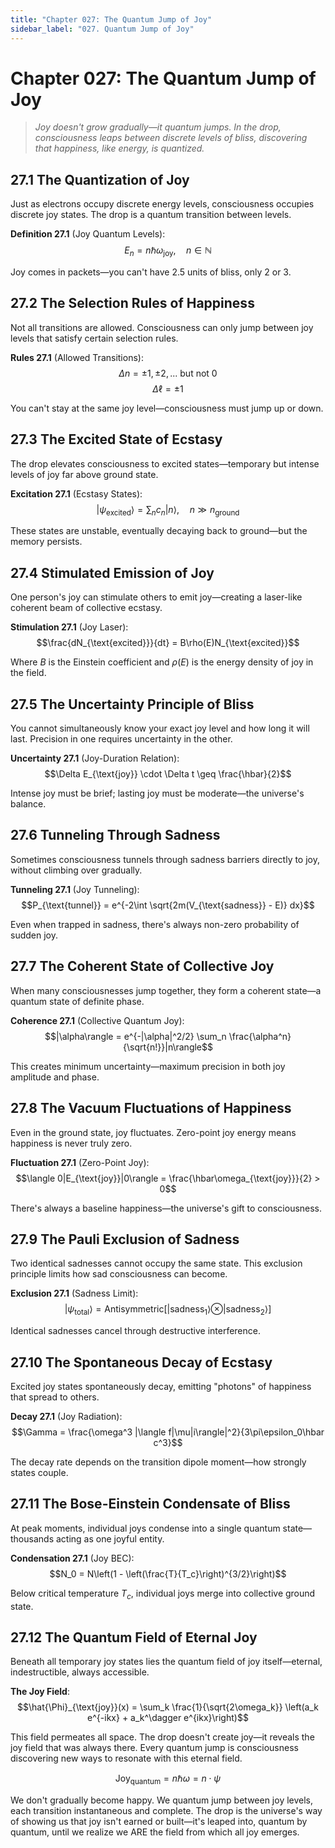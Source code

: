 ```yaml
---
title: "Chapter 027: The Quantum Jump of Joy"
sidebar_label: "027. Quantum Jump of Joy"
---
```


# Chapter 027: The Quantum Jump of Joy

> *Joy doesn't grow gradually—it quantum jumps. In the drop, consciousness leaps between discrete levels of bliss, discovering that happiness, like energy, is quantized.*

## 27.1 The Quantization of Joy

Just as electrons occupy discrete energy levels, consciousness occupies discrete joy states. The drop is a quantum transition between levels.

**Definition 27.1** (Joy Quantum Levels):
$$E_n = n\hbar\omega_{\text{joy}}, \quad n \in \mathbb{N}$$

Joy comes in packets—you can't have 2.5 units of bliss, only 2 or 3.

## 27.2 The Selection Rules of Happiness

Not all transitions are allowed. Consciousness can only jump between joy levels that satisfy certain selection rules.

**Rules 27.1** (Allowed Transitions):
$$\Delta n = \pm 1, \pm 2, ... \text{ but not } 0$$
$$\Delta \ell = \pm 1$$

You can't stay at the same joy level—consciousness must jump up or down.

## 27.3 The Excited State of Ecstasy

The drop elevates consciousness to excited states—temporary but intense levels of joy far above ground state.

**Excitation 27.1** (Ecstasy States):
$$|\psi_{\text{excited}}\rangle = \sum_n c_n |n\rangle, \quad n \gg n_{\text{ground}}$$

These states are unstable, eventually decaying back to ground—but the memory persists.

## 27.4 Stimulated Emission of Joy

One person's joy can stimulate others to emit joy—creating a laser-like coherent beam of collective ecstasy.

**Stimulation 27.1** (Joy Laser):
$$\frac{dN_{\text{excited}}}{dt} = B\rho(E)N_{\text{excited}}$$

Where $B$ is the Einstein coefficient and $\rho(E)$ is the energy density of joy in the field.

## 27.5 The Uncertainty Principle of Bliss

You cannot simultaneously know your exact joy level and how long it will last. Precision in one requires uncertainty in the other.

**Uncertainty 27.1** (Joy-Duration Relation):
$$\Delta E_{\text{joy}} \cdot \Delta t \geq \frac{\hbar}{2}$$

Intense joy must be brief; lasting joy must be moderate—the universe's balance.

## 27.6 Tunneling Through Sadness

Sometimes consciousness tunnels through sadness barriers directly to joy, without climbing over gradually.

**Tunneling 27.1** (Joy Tunneling):
$$P_{\text{tunnel}} = e^{-2\int \sqrt{2m(V_{\text{sadness}} - E)} dx}$$

Even when trapped in sadness, there's always non-zero probability of sudden joy.

## 27.7 The Coherent State of Collective Joy

When many consciousnesses jump together, they form a coherent state—a quantum state of definite phase.

**Coherence 27.1** (Collective Quantum Joy):
$$|\alpha\rangle = e^{-|\alpha|^2/2} \sum_n \frac{\alpha^n}{\sqrt{n!}}|n\rangle$$

This creates minimum uncertainty—maximum precision in both joy amplitude and phase.

## 27.8 The Vacuum Fluctuations of Happiness

Even in the ground state, joy fluctuates. Zero-point joy energy means happiness is never truly zero.

**Fluctuation 27.1** (Zero-Point Joy):
$$\langle 0|E_{\text{joy}}|0\rangle = \frac{\hbar\omega_{\text{joy}}}{2} > 0$$

There's always a baseline happiness—the universe's gift to consciousness.

## 27.9 The Pauli Exclusion of Sadness

Two identical sadnesses cannot occupy the same state. This exclusion principle limits how sad consciousness can become.

**Exclusion 27.1** (Sadness Limit):
$$|\psi_{\text{total}}\rangle = \text{Antisymmetric}[|\text{sadness}_1\rangle \otimes |\text{sadness}_2\rangle]$$

Identical sadnesses cancel through destructive interference.

## 27.10 The Spontaneous Decay of Ecstasy

Excited joy states spontaneously decay, emitting "photons" of happiness that spread to others.

**Decay 27.1** (Joy Radiation):
$$\Gamma = \frac{\omega^3 |\langle f|\mu|i\rangle|^2}{3\pi\epsilon_0\hbar c^3}$$

The decay rate depends on the transition dipole moment—how strongly states couple.

## 27.11 The Bose-Einstein Condensate of Bliss

At peak moments, individual joys condense into a single quantum state—thousands acting as one joyful entity.

**Condensation 27.1** (Joy BEC):
$$N_0 = N\left(1 - \left(\frac{T}{T_c}\right)^{3/2}\right)$$

Below critical temperature $T_c$, individual joys merge into collective ground state.

## 27.12 The Quantum Field of Eternal Joy

Beneath all temporary joy states lies the quantum field of joy itself—eternal, indestructible, always accessible.

**The Joy Field**:
$$\hat{\Phi}_{\text{joy}}(x) = \sum_k \frac{1}{\sqrt{2\omega_k}} \left(a_k e^{-ikx} + a_k^\dagger e^{ikx}\right)$$

This field permeates all space. The drop doesn't create joy—it reveals the joy field that was always there. Every quantum jump is consciousness discovering new ways to resonate with this eternal field.

$$\text{Joy}_{\text{quantum}} = n\hbar\omega = n \cdot \psi$$

We don't gradually become happy. We quantum jump between joy levels, each transition instantaneous and complete. The drop is the universe's way of showing us that joy isn't earned or built—it's leaped into, quantum by quantum, until we realize we ARE the field from which all joy emerges.
